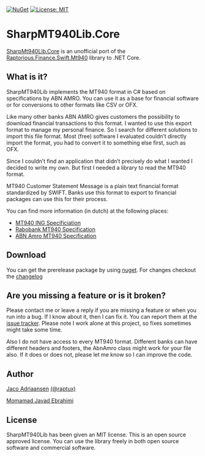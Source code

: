 [![NuGet](https://img.shields.io/nuget/v/NopLocalization.svg)](https://www.nuget.org/packages/SharpMt940Lib.Core/)
[![License: MIT](https://img.shields.io/badge/License-MIT-brightgreen.svg)](https://opensource.org/licenses/MIT)

# SharpMT940Lib.Core #
[SharpMt940Lib.Core](https://www.nuget.org/packages/SharpMt940Lib.Core/) is an unofficial port of the [Raptorious.Finance.Swift.Mt940](https://www.nuget.org/packages/Raptorious.Finance.Swift.Mt940/) library to .NET Core.

## What is it? ##

SharpMT940Lib implements the MT940 format in C# based on specifications by ABN AMRO. You can use it as a base for financial software or for conversions to other formats like CSV or OFX.

Like many other banks ABN AMRO gives customers the possibility to download financial transactions to this format. I wanted to use this export format to manage my personal finance. So I search for different solutions to import this file format. Most (free) software I evaluated couldn’t directly import the format, you had to convert it to something else first, such as OFX.

Since I couldn’t find an application that didn’t precisely do what I wanted I decided to write my own. But first I needed a library to read the MT940 format.

MT940 Customer Statement Message is a plain text financial format standardized by SWIFT. Banks use this format to export to financial packages can use this for their process.

You can find more information (in dutch) at the following places:

* [MT940 ING Specificiation](http://www.ing.nl/Images/MT940_Technische_handleiding_%20tcm7-69020.pdf)
* [Rabobank MT940 Specification](http://www.rabobank.nl/images/toelichting_op_swift_mt-940_juli_2008_%2029131642.pdf)
* [ABN Amro MT940 Specification](http://www.abnamro.nl/nl/images/Generiek/PDFs/020_Zakelijk/03_%20OfficeNet/Formatenboek_%20MT94_%%2028nederlands%%2029.pdf)

## Download ##
You can get the prerelease package by using [nuget](https://www.nuget.org/packages/SharpMt940Lib.Core/). For changes checkout the [changelog](https://github.com/mjebrahimi/SharpMt940Lib.Core/blob/master/CHANGELOG.md)

## Are you missing a feature or is it broken? ##
Please contact me or leave a reply if you are missing a feature or when you run into a bug. If I know about it, then I can fix it. You can report them at the [issue tracker](https://bitbucket.org/raptux/sharpmt940lib/issues). Please note I work alone at this project, so fixes sometimes might take some time.

Also I do not have access to every MT940 format. Different banks can have different headers and footers, the AbnAmro class might work for your file also. If it does or does not, please let me know so I can improve the code.

## Author ##
[Jaco Adriaansen](http://adriaansen.org/) [(@raptux)](https://twitter.com/raptux)

[Momamad Javad Ebrahimi](https://github.com/mjebrahimi)

## License ##
SharpMT940Lib has been given an MIT license. This is an open source approved license. You can use the library freely in both open source software and commercial software.
